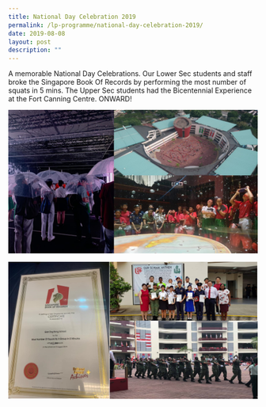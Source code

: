 ```yaml
---
title: National Day Celebration 2019
permalink: /lp-programme/national-day-celebration-2019/
date: 2019-08-08
layout: post
description: ""
---
```

A memorable National Day Celebrations. Our Lower Sec students and staff broke the Singapore Book Of Records by performing the most number of squats in 5 mins. The Upper Sec students had the Bicentennial Experience at the Fort Canning Centre. ONWARD!

![National Day Celebration 2019](/images/National-Day-Celebration.png)

![National Day Celebration 2019](/images/National-Day-Celebration-1.png)